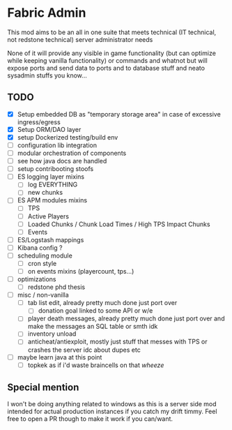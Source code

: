 # Fabric Admin


This mod aims to be an all in one suite that meets technical (IT technical, not redstone technical) server administrator needs

None of it will provide any visible in game functionality (but can optimize while keeping vanilla functionality) or commands and whatnot but will expose ports and send data to ports and to database stuff and neato sysadmin stuffs you know...

## TODO
- [x] Setup embedded DB as "temporary storage area" in case of excessive ingress/egress
- [x] Setup ORM/DAO layer 
- [x] setup Dockerized testing/build env
- [ ] configuration lib integration
- [ ] modular orchestration of components
- [ ] see how java docs are handled
- [ ] setup contribooting stoofs
- [ ] ES logging layer mixins
    - [ ] log EVERYTHING
    - [ ] new chunks
- [ ] ES APM modules mixins
    - [ ] TPS
    - [ ] Active Players
    - [ ] Loaded Chunks / Chunk Load Times / High TPS Impact Chunks
    - [ ] Events
- [ ] ES/Logstash mappings
- [ ] Kibana config ?
- [ ] scheduling module
    - [ ] cron style
    - [ ] on events mixins (playercount, tps...)
- [ ] optimizations
    - [ ] redstone phd thesis
- [ ] misc / non-vanilla
    - [ ] tab list edit, already pretty much done just port over
        - [ ] donation goal linked to some API or w/e
    - [ ] player death messages, already pretty much done just port over and make the messages an SQL table or smth idk
    - [ ] inventory unload 
    - [ ] anticheat/antiexploit, mostly just stuff that messes with TPS or crashes the server idc about dupes etc
- [ ] maybe learn java at this point
    - [ ] topkek as if i'd waste braincells on that *wheeze*
    
## Special mention
I won't be doing anything related to windows as this is a server side mod intended for actual production instances if you catch my drift timmy.
Feel free to open a PR though to make it work if you can/want.

